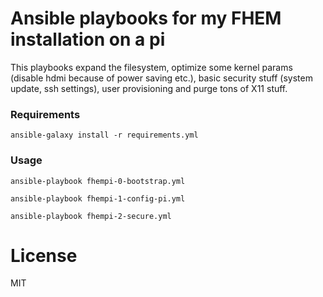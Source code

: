 # Ansible playbooks for my FHEM installation on a pi

This playbooks expand the filesystem, optimize some kernel params (disable hdmi because of power saving etc.), basic security stuff (system update, ssh settings), user provisioning and purge tons of X11 stuff.

### Requirements

    ansible-galaxy install -r requirements.yml

### Usage

	ansible-playbook fhempi-0-bootstrap.yml

    ansible-playbook fhempi-1-config-pi.yml

    ansible-playbook fhempi-2-secure.yml

# License

MIT

